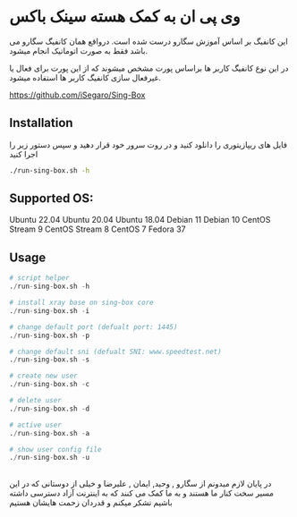 # وی پی ان به کمک هسته سینک باکس

این کانفیگ بر اساس آموزش سگارو درست شده است. درواقع همان کانفیگ سگارو می باشد فقط به صورت اتوماتیک انجام میشود.

در این نوع کانفیگ کاربر ها براساس پورت مشخص میشوند که از این پورت برای فعال یا غیرفعال سازی کانفیگ کاربر ها استفاده میشود.

https://github.com/iSegaro/Sing-Box


## Installation

فایل های ریپازیتوری را دانلود کنید و در روت سرور خود قرار دهید و سپس دستور زیر را اجرا کنید
```bash
./run-sing-box.sh -h

```


## Supported OS:

Ubuntu 22.04
Ubuntu 20.04
Ubuntu 18.04
Debian 11
Debian 10
CentOS Stream 9
CentOS Stream 8
CentOS 7
Fedora 37


## Usage

```python
# script helper
./run-sing-box.sh -h

# install xray base on sing-box core
./run-sing-box.sh -i

# change default port (defualt port: 1445)
./run-sing-box.sh -p

# change default sni (defualt SNI: www.speedtest.net)
./run-sing-box.sh -s

# create new user
./run-sing-box.sh -c

# delete user
./run-sing-box.sh -d

# active user
./run-sing-box.sh -a

# show user config file
./run-sing-box.sh -u

```

## 

در پایان لازم میدونم از سگارو , وحید, ایمان , علیرضا و خیلی از دوستانی که  در این مسیر سخت کنار ما هستند و به ما کمک می کنند که به اینترنت آزاد دسترسی داشته باشیم تشکر میکنم و قدردان زحمت هایشان هستیم


